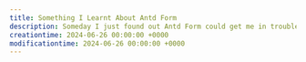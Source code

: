 ```yaml
---
title: Something I Learnt About Antd Form
description: Someday I just found out Antd Form could get me in trouble.
creationtime: 2024-06-26 00:00:00 +0000
modificationtime: 2024-06-26 00:00:00 +0000
---
```

